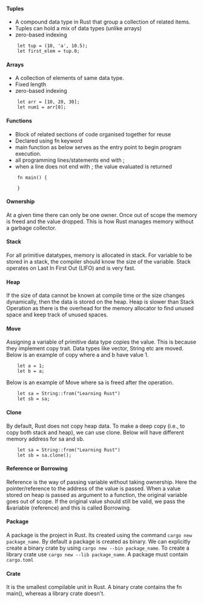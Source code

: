 #### Tuples
- A compound data type in Rust that group a collection of related items.
- Tuples can hold a mix of data types (unlike arrays)
- zero-based indexing
``` Usage
    let tup = (10, 'a', 10.5);
    let first_elem = tup.0;
```
#### Arrays
- A collection of elements of same data type.
- Fixed length
- zero-based indexing
```
    let arr = [10, 20, 30];
    let num1 = arr[0];
```
#### Functions
- Block of related sections of code organised together for reuse
- Declared using fn keyword
- main function as below serves as the entry point to begin program execution.
- all programming lines/statements end with ;
- when a line  does not end with ; the value evaluated is returned
```
    fn main() {

    }
```
#### Ownership
At a given time there can only be one owner. Once out of scope the memory is freed and the value dropped. This is how Rust manages memory without a garbage collector.

#### Stack
For all primitive datatypes, memory is allocated in stack. For variable to be stored in a stack, the compiler should know the size of the variable. Stack operates on Last In First Out (LIFO) and is very fast.

#### Heap
If the size of data cannot be known at compile time or the size changes dynamically, then the data is stored on the heap. Heap is slower than Stack Operation as there is the overhead for the memory allocator to find unused space and keep track of unused spaces.

#### Move
Assigning a variable of primitive data type copies the value. This is because they implement copy trait. Data types like vector, String etc are moved.
Below is an example of copy where a and b have value 1.
```
    let a = 1;
    let b = a;
```
Below is an example of Move where sa is freed after the operation.
```
    let sa = String::from("Learning Rust")
    let sb = sa;
```
#### Clone
By default, Rust does not copy heap data. To make a deep copy (i.e., to copy both stack and heap), we can use clone. Below will have different memory address for sa and sb.
```
    let sa = String::from("Learning Rust")
    let sb = sa.clone();
```
#### Reference or Borrowing
Reference is the way of passing variable without taking ownership. Here the pointer/reference to the address of the value is passed. When a value stored on heap is passed as argument to a function, the original variable goes out of scope. If the original value should still be valid, we pass the &variable (reference) and this is called Borrowing.

#### Package
A package is the project in Rust. Its created using the command `cargo new package_name`. By default a package is created as binary. We can explicitly create a binary crate by using `cargo new --bin package_name`. To create a library crate use `cargo new --lib package_name`. A package must contain `cargo.toml`

#### Crate
It is the smallest compilable unit in Rust. A binary crate contains the fn main(), whereas a library crate doesn't.

#### 